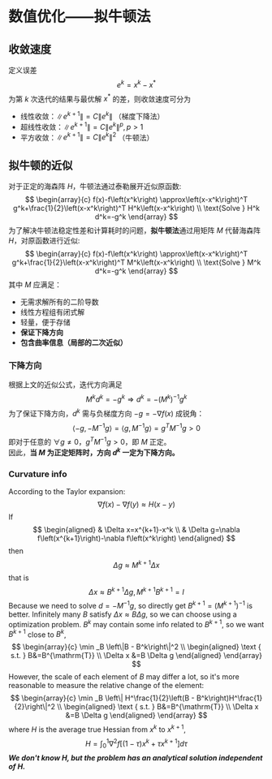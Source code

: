 # 数值优化——拟牛顿法

## 收敛速度

定义误差 $$e^k=x^k-x^*$$
为第 $k$ 次迭代的结果与最优解 $x^{*}$ 的差，则收敛速度可分为
+ 线性收敛：$\left\|e^{k+1}\right\|=C\left\|e^k\right\|$ （梯度下降法）
+ 超线性收敛：$\left\|e^{k+1}\right\|=C\left\|e^k\right\|^p, p>1$
+ 平方收敛：$\left\|e^{k+1}\right\|=C\left\|e^k\right\|^2$ （牛顿法）

## 拟牛顿的近似

对于正定的海森阵 $H$，牛顿法通过泰勒展开近似原函数:
$$
\begin{array}{c}
f(x)-f\left(x^k\right) \approx\left(x-x^k\right)^T g^k+\frac{1}{2}\left(x-x^k\right)^T H^k\left(x-x^k\right) \\
\text{Solve }  H^k d^k=-g^k
\end{array}
$$
为了解决牛顿法稳定性差和计算耗时的问题，**拟牛顿法**通过用矩阵 $M$ 代替海森阵 $H$，对原函数进行近似:
$$
\begin{array}{c}
f(x)-f\left(x^k\right) \approx\left(x-x^k\right)^T g^k+\frac{1}{2}\left(x-x^k\right)^T M^k\left(x-x^k\right) \\
\text{Solve }  M^k d^k=-g^k
\end{array}
$$
其中 $M$ 应满足：
+ 无需求解所有的二阶导数
+ 线性方程组有闭式解
+ 轻量，便于存储
+ **保证下降方向**
+ **包含曲率信息（局部的二次近似）**

### 下降方向
根据上文的近似公式，迭代方向满足
$$
M^k d^k=-g^k \Rightarrow d^k=-(M^k)^{-1}g^k
$$
为了保证下降方向，$d^k$ 需与负梯度方向 $-g=-\nabla f(x)$ 成锐角：
$$
\left\langle-g,-M^{-1} g\right\rangle=\left\langle g, M^{-1} g\right\rangle=g^T M^{-1} g>0
$$
即对于任意的 $\forall g\neq 0$，$g^T M^{-1} g>0$，即 $M$ 正定。  
因此，**当 $M$ 为正定矩阵时，方向 $d^{k}$ 一定为下降方向。**
### Curvature info
According to the Taylor expansion:
$$
\nabla f(x)-\nabla f(y) \approx H(x-y)
$$
If
$$
\begin{aligned}
& \Delta x=x^{k+1}-x^k \\
& \Delta g=\nabla f\left(x^{k+1}\right)-\nabla f\left(x^k\right)
\end{aligned}
$$
then
$$
\Delta g \approx M^{k+1}\Delta x
$$
that is 
$$
\Delta x \approx B^{k+1}\Delta g, M^{k+1}B^{k+1}=I
$$
Because we need to solve $d=-M^{-1}g$, so directly get $B^{k+1}=(M^{k+1})^{-1}$ is better.
Infinitely many $B$ satisfy $\Delta x \approx B\Delta g$, so we can choose using a optimization problem.
$B^{k}$ may contain some info related to $B^{k+1}$, so we want $B^{k+1}$ close to $B^k$,
$$
\begin{array}{c}
\min _B \left\|B - B^k\right\|^2 \\
\begin{aligned}
\text { s.t. }  B&=B^{\mathrm{T}} \\
\Delta x &=B \Delta g
\end{aligned}
\end{array}
$$
However, the scale of each element of $B$ may differ a lot, so it's more reasonable to measure the relative change of the element:
$$
\begin{array}{c}
\min _B \left\| H^\frac{1}{2}\left(B - B^k\right)H^\frac{1}{2}\right\|^2 \\
\begin{aligned}
\text { s.t. }  B&=B^{\mathrm{T}} \\
\Delta x &=B \Delta g
\end{aligned}
\end{array}
$$
where $H$ is the average true Hessian from $x^k$ to $x^{k+1}$,
$$
H=\int_0^1 \nabla^2 f\left[(1-\tau) x^k+\tau x^{k+1}\right] d \tau
$$
***We don't know $H$, but the problem has an analytical solution independent of $H$.***
